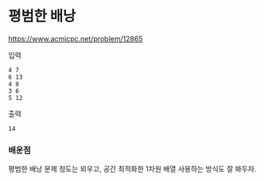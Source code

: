 # 평범한 배낭
https://www.acmicpc.net/problem/12865

입력
```text
4 7
6 13
4 8
3 6
5 12
```
출력
```text
14
```

### 배운점
평범한 배낭 문제 정도는 외우고, 공간 최적화한 1차원 배열 사용하는 방식도 잘 봐두자.